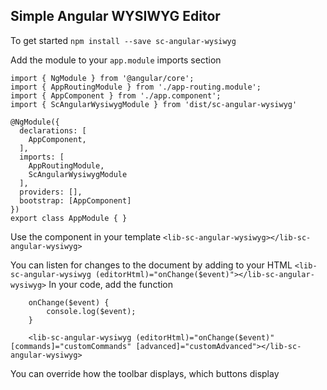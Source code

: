 ## Simple Angular WYSIWYG Editor

To get started `npm install --save sc-angular-wysiwyg`

Add the module to your `app.module` imports section 

```
import { NgModule } from '@angular/core';
import { AppRoutingModule } from './app-routing.module';
import { AppComponent } from './app.component';
import { ScAngularWysiwygModule } from 'dist/sc-angular-wysiwyg'

@NgModule({
  declarations: [
    AppComponent,
  ],
  imports: [
    AppRoutingModule,
    ScAngularWysiwygModule
  ],
  providers: [],
  bootstrap: [AppComponent]
})
export class AppModule { }
```

Use the component in your template `<lib-sc-angular-wysiwyg></lib-sc-angular-wysiwyg>`

You can listen for changes to the document by adding to your HTML `<lib-sc-angular-wysiwyg (editorHtml)="onChange($event)"></lib-sc-angular-wysiwyg>` 
In your code, add the function
```
    onChange($event) {
        console.log($event);
    }

```
        <lib-sc-angular-wysiwyg (editorHtml)="onChange($event)" [commands]="customCommands" [advanced]="customAdvanced"></lib-sc-angular-wysiwyg>

You can override how the toolbar displays, which buttons display